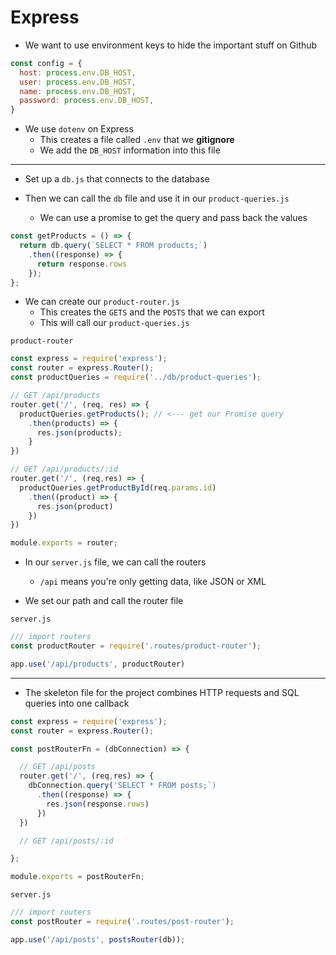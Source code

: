 # Express

* We want to use environment keys to hide the important stuff on Github

```js
const config = {
  host: process.env.DB_HOST,
  user: process.env.DB_HOST,
  name: process.env.DB_HOST,
  password: process.env.DB_HOST,
}
```

* We use `dotenv` on Express
  * This creates a file called `.env` that we **gitignore**
  * We add the `DB_HOST` information into this file

---

* Set up a `db.js` that connects to the database

* Then we can call the `db` file and use it in our `product-queries.js`
  * We can use a promise to get the query and pass back the values

```js
const getProducts = () => {
  return db.query(`SELECT * FROM products;`)
    .then((response) => {
      return response.rows
    });
};
```

* We can create our `product-router.js`
  * This creates the `GETS` and the `POSTS` that we can export
  * This will call our `product-queries.js`

`product-router`
```js
const express = require('express');
const router = express.Router();
const productQueries = require('../db/product-queries');

// GET /api/products
router.get('/', (req, res) => {
  productQueries.getProducts(); // <--- get our Promise query
    .then(products) => {
      res.json(products);
    }
})

// GET /api/products/:id
router.get('/', (req,res) => {
  productQueries.getProductById(req.params.id)
    .then((product) => {
      res.json(product)
    })
})

module.exports = router;
```

* In our `server.js` file, we can call the routers
  * `/api` means you're only getting data, like JSON or XML

* We set our path and call the router file

`server.js`
```js
/// import routers
const productRouter = require('.routes/product-router');

app.use('/api/products', productRouter)
```


---

* The skeleton file for the project combines HTTP requests and SQL queries into one callback

```js
const express = require('express');
const router = express.Router();

const postRouterFn = (dbConnection) => {

  // GET /api/posts
  router.get('/', (req,res) => {
    dbConnection.query('SELECT * FROM posts;`)
      .then((response) => {
        res.json(response.rows)
      })
  })

  // GET /api/posts/:id

};

module.exports = postRouterFn;
```

`server.js`
```js
/// import routers
const postRouter = require('.routes/post-router');

app.use('/api/posts', postsRouter(db));
```